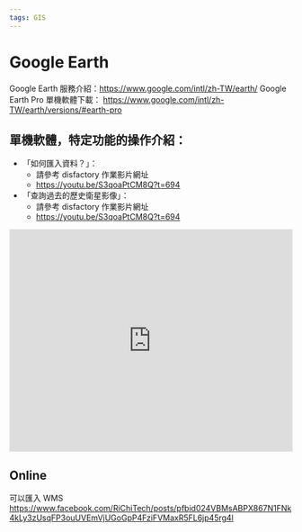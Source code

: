 ```yaml
---
tags: GIS
---
```


# Google Earth

Google Earth 服務介紹：https://www.google.com/intl/zh-TW/earth/
Google Earth Pro 單機軟體下載：
https://www.google.com/intl/zh-TW/earth/versions/#earth-pro

## 單機軟體，特定功能的操作介紹：
- 「如何匯入資料？」：
    - 請參考 disfactory 作業影片網址
    - https://youtu.be/S3qoaPtCM8Q?t=694
- 「查詢過去的歷史衛星影像」：
    - 請參考 disfactory 作業影片網址
    - https://youtu.be/S3qoaPtCM8Q?t=694

<iframe width=100% height="395" src="https://www.youtube.com/embed/S3qoaPtCM8Q" title="YouTube video player" frameborder="0" allow="accelerometer; autoplay; clipboard-write; encrypted-media; gyroscope; picture-in-picture" allowfullscreen></iframe>

## Online 

可以匯入 WMS
https://www.facebook.com/RiChiTech/posts/pfbid024VBMsABPX867N1FNk4kLy3zUsqFP3ouUVEmVjUGoGpP4FziFVMaxR5FL6jp45rg4l